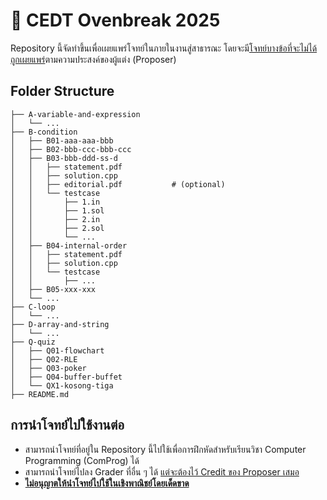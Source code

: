 # 🥐 CEDT Ovenbreak 2025
Repository นี้จัดทำขึ้นเพื่อเผยแพร่โจทย์ในภายในงานสู่สาธารณะ โดยจะมี<ins>โจทย์บางข้อที่จะไม่ได้ถูกเผยแพร่</ins>ตามความประสงค์ของผู้แต่ง (Proposer)

## Folder Structure
```
├── A-variable-and-expression
│   └── ...
├── B-condition
│   ├── B01-aaa-aaa-bbb
│   ├── B02-bbb-ccc-bbb-ccc
│   ├── B03-bbb-ddd-ss-d
│   │   ├── statement.pdf
│   │   ├── solution.cpp
│   │   ├── editorial.pdf           # (optional)
│   │   └── testcase
│   │       ├── 1.in
│   │       ├── 1.sol
│   │       ├── 2.in
│   │       ├── 2.sol
│   │       └── ...
│   ├── B04-internal-order
│   │   ├── statement.pdf
│   │   ├── solution.cpp
│   │   └── testcase
│   │       ├── ...
│   ├── B05-xxx-xxx
│   └── ...
├── C-loop
│   └── ...
├── D-array-and-string
│   └── ...
├── Q-quiz
│   ├── Q01-flowchart
│   ├── Q02-RLE
│   ├── Q03-poker
│   ├── Q04-buffer-buffet
│   └── QX1-kosong-tiga
├── README.md

```

## การนำโจทย์ไปใช้งานต่อ
- สามารถนำโจทย์ที่อยู่ใน Repository นี้ไปใช้เพื่อการฝึกหัดสำหรับเรียนวิชา Computer Programming (ComProg) ได้
- สามารถนำโจทย์ไปลง Grader ที่อื่น ๆ ได้ <ins>แต่จะต้องไว้ Credit ของ Proposer เสมอ</ins>
- <ins>**ไม่อนุญาตให้นำโจทย์ไปใช้ในเชิงพาณิชย์โดยเด็ดขาด**</ins>